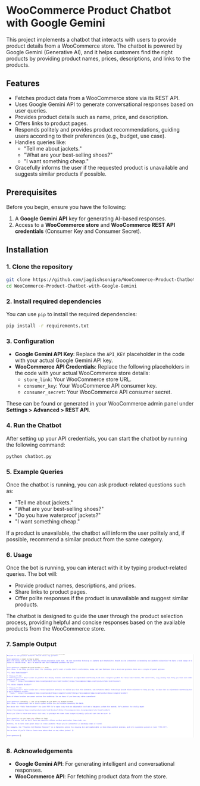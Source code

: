 # WooCommerce Product Chatbot with Google Gemini

This project implements a chatbot that interacts with users to provide product details from a WooCommerce store. The chatbot is powered by Google Gemini (Generative AI), and it helps customers find the right products by providing product names, prices, descriptions, and links to the products.

## Features

- Fetches product data from a WooCommerce store via its REST API.
- Uses Google Gemini API to generate conversational responses based on user queries.
- Provides product details such as name, price, and description.
- Offers links to product pages.
- Responds politely and provides product recommendations, guiding users according to their preferences (e.g., budget, use case).
- Handles queries like:
  - "Tell me about jackets."
  - "What are your best-selling shoes?"
  - "I want something cheap."
- Gracefully informs the user if the requested product is unavailable and suggests similar products if possible.

## Prerequisites

Before you begin, ensure you have the following:

1. A **Google Gemini API** key for generating AI-based responses.
2. Access to a **WooCommerce store** and **WooCommerce REST API credentials** (Consumer Key and Consumer Secret).

## Installation

### 1. Clone the repository

```bash
git clone https://github.com/jagdishsonigra/WooCommerce-Product-Chatbot-with-Google-Gemini.git
cd WooCommerce-Product-Chatbot-with-Google-Gemini
```

### 2. Install required dependencies

You can use `pip` to install the required dependencies:

```bash
pip install -r requirements.txt
```

### 3. Configuration

- **Google Gemini API Key**: Replace the `API_KEY` placeholder in the code with your actual Google Gemini API key.
- **WooCommerce API Credentials**: Replace the following placeholders in the code with your actual WooCommerce store details:
  - `store_link`: Your WooCommerce store URL.
  - `consumer_key`: Your WooCommerce API consumer key.
  - `consumer_secret`: Your WooCommerce API consumer secret.

These can be found or generated in your WooCommerce admin panel under **Settings > Advanced > REST API**.

### 4. Run the Chatbot

After setting up your API credentials, you can start the chatbot by running the following command:

```bash
python chatbot.py
```

### 5. Example Queries

Once the chatbot is running, you can ask product-related questions such as:

- "Tell me about jackets."
- "What are your best-selling shoes?"
- "Do you have waterproof jackets?"
- "I want something cheap."

If a product is unavailable, the chatbot will inform the user politely and, if possible, recommend a similar product from the same category.

### 6. Usage

Once the bot is running, you can interact with it by typing product-related queries. The bot will:

- Provide product names, descriptions, and prices.
- Share links to product pages.
- Offer polite responses if the product is unavailable and suggest similar products.

The chatbot is designed to guide the user through the product selection process, providing helpful and concise responses based on the available products from the WooCommerce store.
### 7. Sample Output
![Product Image](Output.png)
### 8. Acknowledgements

- **Google Gemini API**: For generating intelligent and conversational responses.
- **WooCommerce API**: For fetching product data from the store.


